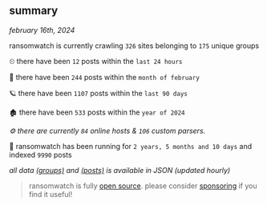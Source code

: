 
## summary
_february 16th, 2024_

ransomwatch is currently crawling `326` sites belonging to `175` unique groups

⏲ there have been `12` posts within the `last 24 hours`

🦈 there have been `244` posts within the `month of february`

🪐 there have been `1107` posts within the `last 90 days`

🏚 there have been `533` posts within the `year of 2024`

_⚙️ there are currently `84` online hosts & `106` custom parsers._

🦕 ransomwatch has been running for `2 years, 5 months and 10 days` and indexed `9990` posts

_all data  [(groups)](http://ransomwhat.telemetry.ltd/groups) and [(posts)](http://ransomwhat.telemetry.ltd/posts) is available in JSON (updated hourly)_

> ransomwatch is fully [open source](https://github.com/joshhighet/ransomwatch#ransomwatch--). please consider [sponsoring](https://github.com/sponsors/joshhighet) if you find it useful!
